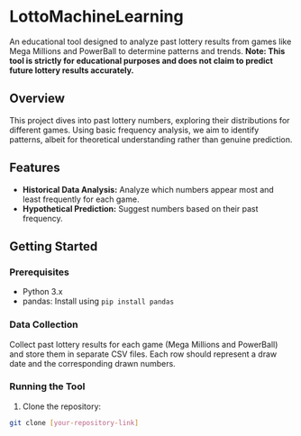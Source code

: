 # LottoMachineLearning
An educational tool designed to analyze past lottery results from games like Mega Millions and PowerBall to determine patterns and trends. **Note: This tool is strictly for educational purposes and does not claim to predict future lottery results accurately.**

## Overview

This project dives into past lottery numbers, exploring their distributions for different games. Using basic frequency analysis, we aim to identify patterns, albeit for theoretical understanding rather than genuine prediction.

## Features

- **Historical Data Analysis:** Analyze which numbers appear most and least frequently for each game.
- **Hypothetical Prediction:** Suggest numbers based on their past frequency.

## Getting Started

### Prerequisites

- Python 3.x
- pandas: Install using `pip install pandas`

### Data Collection

Collect past lottery results for each game (Mega Millions and PowerBall) and store them in separate CSV files. Each row should represent a draw date and the corresponding drawn numbers.

### Running the Tool

1. Clone the repository:
```bash
git clone [your-repository-link]
